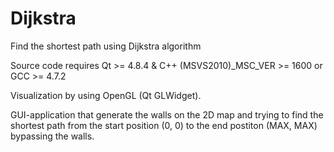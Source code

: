 Dijkstra
========

Find the shortest path using Dijkstra algorithm

Source code requires Qt >= 4.8.4 & C++ (MSVS2010)_MSC_VER >= 1600 or GCC >= 4.7.2

Visualization by using OpenGL (Qt GLWidget).

GUI-application that generate the walls on the 2D map and trying to find the shortest path from the start position (0, 0) to the end postiton (MAX, MAX) bypassing the walls.